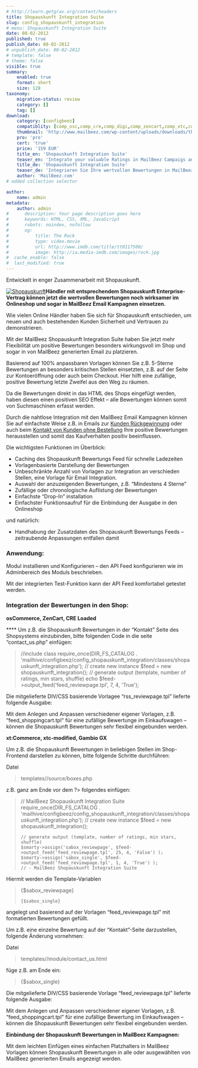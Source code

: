 ```yaml
---
# http://learn.getgrav.org/content/headers
title: Shopauskunft Integration Suite
slug: config_shopauskunft_integration
# menu: Shopauskunft Integration Suite
date: 08-02-2012
published: true
publish_date: 08-02-2012
# unpublish_date: 08-02-2012
# template: false
# theme: false
visible: true
summary:
    enabled: true
    format: short
    size: 128
taxonomy:
    migration-status: review
    category: []
    tag: []
download:
    category: [configbeez]
    compatiblity: [comp_osc,comp_cre,comp_digi,comp_zencart,comp_xtc,comp_gambio]
    thumbnail: 'http://www.mailbeez.com/wp-content/uploads/downloads/thumbnails/2012/02/icon_64.png'
    pro: 'pro'
    cert: 'true'
    price: '159 EUR'
    title_en: 'Shopauskunft Integration Suite'
    teaser_en: 'Integrate your valuable Ratings in MailBeez Campaigs and your Storefront (SEO)'
    title_de: 'Shopauskunft Integration Suite'
    teaser_de: 'Integrieren Sie Ihre wertvollen Bewertungen in MailBeez Kampagnen und den Shop (SEO)'
    author: 'MailBeez.com'
# added collection selector

author:
    name: admin
metadata:
    author: admin
#      description: Your page description goes here
#      keywords: HTML, CSS, XML, JavaScript
#      robots: noindex, nofollow
#      og:
#          title: The Rock
#          type: video.movie
#          url: http://www.imdb.com/title/tt0117500/
#          image: http://ia.media-imdb.com/images/rock.jpg
#  cache_enable: false
#  last_modified: true
---
```


Entwickelt in enger Zusammenarbeit mit Shopauskunft.

[![](http://www.shopauskunft.de/res/sa_siegel_rand_180x_20b_586.jpg "Shopauskunft")](http://www.shopauskunft.de)**Händler mit entsprechendem Shopauskunft Enterprise-Vertrag können jetzt die wertvollen Bewertungen noch wirksamer im Onlineshop und sogar in MailBeez Email Kampagnen einsetzen.**

Wie vielen Online Händler haben Sie sich für Shopauskunft entschieden, um neuen und auch bestehenden Kunden Sicherheit und Vertrauen zu demonstrieren.

Mit der MailBeez Shopauskunft Integration Suite haben Sie jetzt mehr Flexibilität um positive Bewertungen besonders wirkungsvoll im Shop und sogar in von MailBeez generierten Email zu platzieren.

Basierend auf 100% anpassbaren Vorlagen können Sie z.B. 5-Sterne Bewertungen an besonders kritischen Stellen einsetzten, z.B. auf der Seite zur Kontoeröffnung oder auch beim Checkout. Hier hilft eine zufällige, positive Bewertung letzte Zweifel aus den Weg zu räumen.

Da die Bewertungen direkt in das HTML des Shops eingefügt werden, haben diesen einen positiven SEO Effekt – alle Bewertungen können somit von Suchmaschinen erfasst werden.

Durch die nahtlose Integration mit den MailBeez Email Kampagnen können Sie auf einfachste Weise z.B. in Emails zur [Kunden Rückgewinnung](http://www.mailbeez.de/dokumentation/mailbeez/winback_advanced/ "Winback Advanced") oder auch beim [Kontakt von Kunden ohne Bestellung](http://www.mailbeez.de/dokumentation/mailbeez/nopurchase_advanced/ "No Purchase Advanced") Ihre positive Bewertungen herausstellen und somit das Kaufverhalten positiv beeinflussen.

Die wichtigsten Funktionen im Überblick:

- Caching des Shopauskunft Bewertungs Feed für schnelle Ladezeiten
- Vorlagenbasierte Darstellung der Bewertungen
- Unbeschränkte Anzahl von Vorlagen zur Integration an verschieden Stellen, eine Vorlage für Email Integration.
- Auswahl der anzuzeigenden Bewertungen, z.B. “Mindestens 4 Sterne”
- Zufällige oder chronologische Auflistung der Bewertungen
- Einfachste “Drop-In” installation
- Einfachster Funktionsaufruf für die Einbindung der Ausgabe in den Onlineshop

und natürlich:

- Handhabung der Zusatzdaten des Shopauskunft Bewertungs Feeds – zeitraubende Anpassungen entfallen damit

### Anwendung:

Modul installieren und Konfigurieren – den API Feed konfigurieren wie im Adminbereich des Moduls beschrieben.

Mit der integrierten Test-Funktion kann der API Feed komfortabel getestet werden.

### Integration der Bewertungen in den Shop:

**osCommerce, ZenCart, CRE Loaded**

**** Um z.B. die Shopauskunft Bewertungen in der “Kontakt” Seite des Shopsystems einzubinden, bitte folgenden Code in die seite “contact\_us.php” einfügen:

> //include class
>     require_once(DIR_FS_CATALOG . 'mailhive/configbeez/config_shopauskunft_integration/classes/shopauskunft_integration.php');
>     // create new instance
>     $feed = new shopauskunft_integration();
>     // generate output (template, number of ratings, min stars, shuffle)
>     echo $feed->output_feed('feed_reviewpage.tpl', 7, 4, 'True');

Die mitgelieferte DIV/CSS basierende Vorlagee “rss\_reviewpage.tpl” lieferte folgende Ausgabe:

Mit dem Anlegen und Anpassen verschiedener eigener Vorlagen, z.B. “feed\_shoppingcart.tpl” für eine zufällige Bewertunge im Einkaufswagen – können die Shopauskunft Bewertungen sehr flexibel eingebunden werden.

**xt:Commerce, xtc-modified, Gambio GX**

Um z.B. die Shopauskunft Bewertungen in beliebigen Stellen im Shop-Frontend darstellen zu können, bitte folgende Schritte durchführen:

Datei

> templates//source/boxes.php

z.B. ganz am Ende vor dem ?> folgendes einfügen:

> // MailBeez Shopauskunft Integration Suite
>     require_once(DIR_FS_CATALOG . 'mailhive/configbeez/config_shopauskunft_integration/classes/shopauskunft_integration.php');
>     // create new instance
>     $feed = new shopauskunft_integration();
>     
>     // generate output (template, number of ratings, min stars, shuffle)
>     $smarty->assign('sabox_reviewpage', $feed->output_feed('feed_reviewpage.tpl', 25, 4, 'False') );
>     $smarty->assign('sabox_single', $feed->output_feed('feed_reviewpage.tpl', 1, 4, 'True') );
>     // - MailBeez Shopauskunft Integration Suite

Hiermit werden die Template-Variablen

> {$sabox_reviewpage}
> 
>  
>     {$sabox_single}

angelegt und basierend auf der Vorlagen “feed\_reviewpage.tpl” mit formatierten Bewertungen gefüllt.

Um z.B. eine einzelne Bewertung auf der “Kontakt”-Seite darzustellen, folgende Änderung vornehmen:

Datei

> templates//module/contact\_us.html

füge z.B. am Ende ein:

> {$sabox_single}

Die mitgelieferte DIV/CSS basierende Vorlage “feed\_reviewpage.tpl” lieferte folgende Ausgabe:

Mit dem Anlegen und Anpassen verschiedener eigener Vorlagen, z.B. “feed\_shoppingcart.tpl” für eine zufällige Bewertung im Einkaufswagen – können die Shopauskunft Bewertungen sehr flexibel eingebunden werden.

**Einbindung der Shopauskunft Bewertungen in MailBeez Kampagnen:**

Mit dem leichten Einfügen eines einfachen Platzhalters in MailBeez Vorlagen können Shopauskunft Bewertungen in alle oder ausgewählten von MailBeez generierten Emails angezeigt werden.
